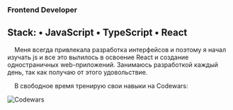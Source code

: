### Frontend Developer
## Stack: • JavaScript • TypeScript • React 

&nbsp;&nbsp;&nbsp;&nbsp;Меня всегда привлекала разработка интерфейсов и поэтому я начал изучать js и все это
вылилось в освоение React и создание одностраничных web-приложений. Занимаюсь разработкой каждый день,
так как получаю от этого удовольствие.

&nbsp;&nbsp;&nbsp;&nbsp;В свободное время тренирую свои навыки на Codewars:

![Codewars](https://www.codewars.com/users/CandyDog13/badges/large)

